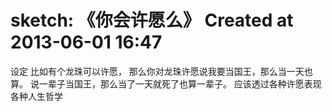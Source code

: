 # sketch: 《你会许愿么》 Created at 2013-06-01 16:47
设定
比如有个龙珠可以许愿，
那么你对龙珠许愿说我要当国王，那么当一天也算。
说一辈子当国王，那么当了一天就死了也算一辈子。
应该透过各种许愿表现各种人生哲学
